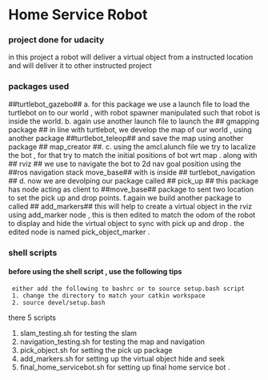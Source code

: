 # Home Service Robot 

### project done for udacity 

in this project a robot will deliver a virtual object from a instructed location and will deliver it to other instructed project 

### packages used 

##turtlebot_gazebo##
     a. for this package we use a launch file to load the turtlebot on to our world , with robot spawner manipulated such that robot is inside the world.
     b. again use another launch file to launch the ## gmapping package ## in line with turtlebot, we develop the map of our world , using another package ##turtlebot_teleop## and save the map using another package ## map_creator ##. 
     c. using the amcl.alunch file we try to lacalize the bot , for that try to match the initial positions of bot wrt map . along with ## rviz ## we use to navigate the bot to 2d nav goal position using the ##ros navigation stack move_base## with is inside ## turtlebot_navigation ##
     d. now we are devolping our  package called ## pick_up ## this package has node acting as client to ##move_base## package to sent two location to set the pick up and drop points.
     f.again we build another package to called ## add_markers## this will help to create a virtual object in the rviz using add_marker node , this is then edited to match the odom of the robot to display and hide the virtual object to sync with pick up and drop . the edited node is named pick_object_marker . 
     
 ### shell scripts 
 ####  before using the shell script , use the following tips 
     either add the following to bashrc or to source setup.bash script
     1. change the directory to match your catkin workspace 
     2. source devel/setup.bash 
 there 5 scripts  
  1. slam_testing.sh for testing the slam 
  2. navigation_testing.sh for testing the map and navigation 
  3. pick_object.sh for setting the pick up package 
  4. add_markers.sh for setting up the virtual object hide and seek 
  5. final_home_servicebot.sh for setting up final home service bot . 
